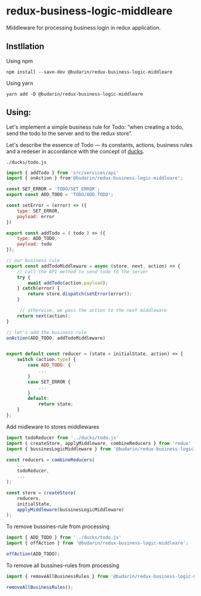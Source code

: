 # redux-business-logic-middleare

Middleware for processing business login in redux application.

## Instllation

Using npm

```shell
npm install --save-dev @budarin/redux-business-logic-middleare
```

Using yarn

```shell
yarn add -D @budarin/redux-business-logic-middleare
```

## Using:

Let's implement a simple business rule for Todo: “when creating a todo, send the todo to the server and to the redux store”.

Let's describe the essence of Todo — its constants, actions, business rules and a redeser in accordance with the concept of [ducks](https://github.com/erikras/ducks-modular-redux).

`./ducks/todo.js`

```js
import { addTodo } from 'src/services/api'
import { onAction } from'@budarin/redux-business-logic-middleare';

const SET_ERROR = 'TODO/SET_ERROR';
export const ADD_TODO = 'TODO/ADD_TODO';

const setError = (error) => ({
    type: SET_ERROR,
    payload: error
})

export const addTodo = ( todo ) => ({
    type: ADD_TODO,
    payload: todo 
});

// our business rule
export const addTodoMiddleware = async (store, next, action) => {
    // call the API method to send todo to the server
    try {
        await addTodo(action.payload);
    } catch(error) {
        return store.dispatch(setError(error));
    }

     // otherwise, we pass the action to the next middleware
    return next(action);
}

// let's add the business rule
onAction(ADD_TODO, addTodoMiddleware)


export default const reducer = (state = initialState, action) => {
    switch (action.type) {
        case ADD_TODO: {
            ...
        }
        case SET_ERROR {
            ...
        }
        default:
            return state;
    }
};
```

Add midleware to stores middlewares

```js
import todoReducer from '../ducks/todo.js'
import { createStore, applyMiddleware, combineReducers } from 'redux'
import { bussinesLogicMiddleware } from '@budarin/redux-business-logic-middleare';

const reducers = combineReducers(
    ...
    todoReducer,
    ...
);

const store = createStore(
    reducers, 
    initialState, 
    applyMiddleware(bussinesLogicMiddleware)
);
```

To remove bussines-rule from processing

```js
import { ADD_TODO } from '../ducks/todo.js'
import { offAction } from '@budarin/redux-business-logic-middleare';

offAction(ADD_TODO);
```
To remove all bussines-rules from processing

```js
import { removeAllBusinessRules } from '@budarin/redux-business-logic-middleare';

removeAllBusinessRules();
```